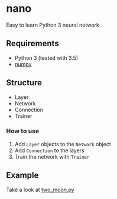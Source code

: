 # nano
Easy to learn Python 3 neural network

## Requirements
- Python 3 (tested with 3.5)
- [numpy](http://www.numpy.org/)

## Structure
- Layer
- Network
- Connection
- Trainer

### How to use

1. Add `Layer` objects to the `Network` object
2. Add `Connection` to the layers
3. Train the network with `Trainer`

## Example
Take a look at [two_moon.py](https://github.com/Qwaz/nano/blob/master/two_moon.py)
